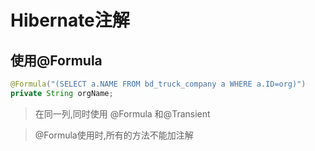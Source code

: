 # Hibernate注解
## 使用@Formula
```java  
@Formula("(SELECT a.NAME FROM bd_truck_company a WHERE a.ID=org)")
private String orgName;
```
> 在同一列,同时使用 @Formula 和@Transient

> @Formula使用时,所有的方法不能加注解 